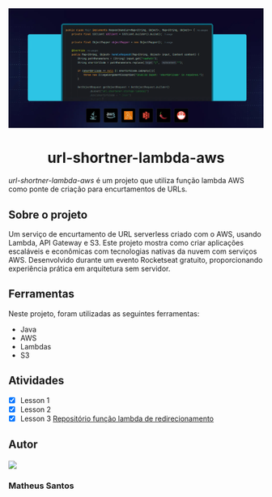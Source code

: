 <div>
    <img src="public/assets/img.png"/>
</div>

<h1 align="center">url-shortner-lambda-aws</h1>


*url-shortner-lambda-aws* é um projeto que utiliza função lambda AWS como ponte de criação para encurtamentos de URLs.

## Sobre o projeto

Um serviço de encurtamento de URL serverless criado com o AWS, usando Lambda, API Gateway e S3. Este projeto mostra como criar aplicações escaláveis e econômicas com tecnologias nativas da nuvem com serviços AWS. Desenvolvido durante um evento Rocketseat gratuito, proporcionando experiência prática em arquitetura sem servidor.

## Ferramentas

Neste projeto, foram utilizadas as seguintes ferramentas:

- Java
- AWS
- Lambdas
- S3

## Atividades

- [x] Lesson 1
- [x] Lesson 2
- [x] Lesson 3 [Repositório função lambda de redirecionamento](https://github.com/Matheus153/url-redirect-lambda-aws.git)

## Autor
<img align="center" width="150" src="https://avatars1.githubusercontent.com/u/62727591?s=460&u=03f8868eec3f187e0c33d7311b5bca386c8419c7&v=4">

### Matheus Santos



